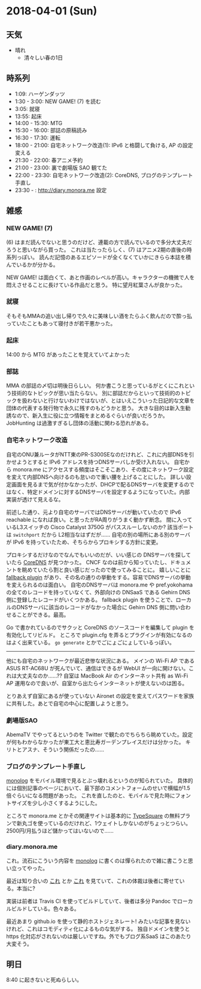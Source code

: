 # 2018-04-01 (Sun)

## 天気

- 晴れ
  - 清々しい春の1日

## 時系列

- 1:09: ハーゲンダッツ
- 1:30 - 3:00: NEW GAME! (7) を読む
- 3:05: 就寝
- 13:55: 起床
- 14:00 - 15:30: MTG
- 15:30 - 16:00: 部誌の原稿読み
- 16:30 - 17:30: 運転
- 18:00 - 21:00: 自宅ネットワーク改造(1): IPv6 と格闘して負ける, AP の設定変える
- 21:30 - 22:00: 春アニメ予約
- 21:00 - 23:00: 裏で劇場版 SAO 観てた
- 22:00 - 23:30: 自宅ネットワーク改造(2): CoreDNS, ブログのテンプレート手直し
- 23:30 - : http://diary.monora.me 設定

## 雑感

### NEW GAME! (7)

(6) はまだ読んでないと思うのだけど、連載の方で読んでいるので多分大丈夫だろうと思いながら買った。
これは当たったらしく、(7) はアニメ2期の直後の時系列っぽい。
読んだ記憶のあるエピソードが全くなくていかにきらら本誌を積んでいるかが分かる。

NEW GAME! は面白くて、あと作画のレベルが高い。キャラクターの機微で人を悶えさせることに長けている作品だと思う。
特に望月紅葉さんが良かった。

### 就寝

そもそもMMAの追い出し帰りで久々に美味しい酒をたらふく飲んだので酔っ払っていたこともあって寝付きが若干悪かった。

### 起床

14:00 から MTG があったことを覚えていてよかった

### 部誌

MMA の部誌の〆切は明後日らしい。
何か書こうと思っているがとくにこれという技術的なトピックが思い当たらない。
別に部誌だからといって技術的のトピックを扱わないと行けないわけではないが、とはいえこういった日記的な文章を団体の代表する発行物で永久に残すのもどうかと思う。
大きな目的は新入生勧誘なので、新入生に役に立つ情報をまとめるぐらいが良いだろうか。JobHunting は過激すぎるし団体の活動に関わる恐れがある。

### 自宅ネットワーク改造

自宅のONU兼ルータがNTT東のPR-S300SEなのだけれど、これに内部DNSを引かせようとすると IPv6 アドレスを持つDNSサーバしか受け入れない。
自宅から monora.me にアクセスする頻度はそこそこあり、その度にネットワーク設定を変えて内部DNSへ向けるのも怠いので重い腰を上げることにした。
詳しい設定画面を見るまで気が付かなかったが、DHCPで配るDNSサーバを変更するのではなく、特定ドメインに対するDNSサーバを設定するようになっていた。内部実装が透けて見えるな。

前述した通り、元より自宅のサーバではDNSサーバが動いていたので IPv6 reachable になれば良い。と思ったがRA周りがうまく動かず断念。
間に入っているL3スイッチの Cisco Catalyst 3750G がパススルーしないのか? 該当ポートは `switchport` だから L2相当なはずだが……
自宅の別の場所にある別のサーバが IPv6 を持っていたため、そちらからプロキシする方針に変更。

プロキシするだけなのでなんでもいいのだが、いい感じの DNSサーバを探していたら [CoreDNS](https://coredns.io) が見つかった。
CNCF なのは前から知っていたし、ドキュメントを眺めていたら割と良い感じだったので使ってみることに。
嬉しいことに [fallback plugin](https://github.com/coredns/fallback) があり、その名の通りの挙動をする。容易でDNSサーバの挙動を変えられるのは面白い。
自宅のDNSサーバは monora.me や pref.yokohama の全てのレコードを持っていなくて、外部向けの DNSaaS である Gehirn DNS 側に登録したレコードがいくつかある。
fallback plugin を使うことで、ローカルのDNSサーバに該当のレコードがなかった場合に Gehirn DNS 側に問い合わせることができる。最高。

Go で書かれているのでサクッと CoreDNS のソースコードを編集して plugin を有効化してリビルド。
ところで plugin.cfg を弄るとプラグインが有効になるのはよく出来ている。 `go generate` とかでごにょごにょしているっぽい。

- - -

他にも自宅のネットワークが最近悲惨な状況にある。
メインの Wi-Fi AP である ASUS RT-AC68U が死んでいて、通信はできるが WebUI が一向に開けない。これは大丈夫なのか……??
自室は MacBook Air のインターネット共有 as Wi-Fi AP 運用なので良いが、自室から出たらインターネットが使えないのは困る。

とりあえず自室にあるが使っていない Aironet の設定を変えてパスワードを家族に共有した。あとで自宅の中心に配置しようと思う。

### 劇場版SAO

AbemaTV でやってるというのを Twitter で観たのでちらちら眺めていた。設定が何もわからなかったが東工大と恵比寿ガーデンプレイスだけは分かった。
キリトとアスナ、そういう関係だったの……

### ブログのテンプレート手直し

[monolog](https://blog.monora.me) をモバイル環境で見るとぶっ壊れるというのが知られていた。
具体的には個別記事のページにおいて、最下部のコメントフォームのせいで横幅が1.5倍ぐらいになる問題があった。
これを直したのと、モバイルで見た時にフォントサイズを少し小さくするようにした。

ところで monora.me とかその関連サイトは基本的に [TypeSquare](https://typesquare.com/ja/) の無料プランで新丸ゴを使っているのだけれど、1ウェイトしかないのがちょっとつらい。
2500円/月払うほど儲かってはいないので……

### diary.monora.me

これ。流石にこういう内容を [monolog](https://blog.monora.me) に書くのは憚られたので雑に書こうと思い立ってやった。

最近は知り合いの [これ](https://makenowjust.github.io/diary/) とか [これ](https://mt-caret.github.io/nippo/) を見ていて、これの体裁は後者に寄せている。本当に?

実装は前者は Travis CI を使ってビルドしていて、後者は多分 Pandoc でローカルビルドしている。色々ある。

最近あまり github.io を使って静的ホストジェネレート! みたいな記事を見ないけれど、これはコモディティ化によるものな気がする。
独自ドメインを使うと https 化対応がされないのは厳しいですね。外でもブログ系SaaS はこのあたり大変そう。

## 明日

8:40 に起きないと死ぬらしい。




